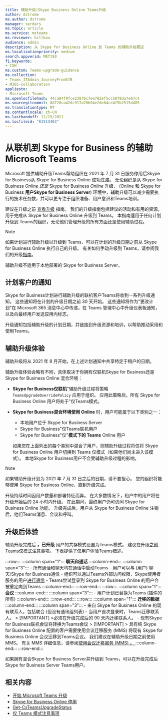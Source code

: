 ```yaml
---
title: 辅助升级|Skype Business Online Teams升级
author: dstrome
ms.author: dstrome
manager: serdars
ms.topic: article
ms.service: msteams
ms.reviewer: billkau
audience: admin
description: 从 Skype for Business Online 到 Teams 的辅助升级概述
ms.localizationpriority: medium
search.appverid: MET150
f1.keywords:
- CSH
ms.custom: Teams-upgrade-guidance
ms.collection:
- Teams_ITAdmin_JourneyFromSfB
- M365-collaboration
appliesto:
- Microsoft Teams
ms.openlocfilehash: 44ca04f9fce23876c7ee782ef5cc5078da7e67c4
ms.sourcegitcommit: 8d728ca42dc917a28b94e2de84ce4f5b2515d485
ms.translationtype: MT
ms.contentlocale: zh-CN
ms.lasthandoff: 12/15/2021
ms.locfileid: "61513463"
---
```

# <a name="assisted-upgrades-from-skype-for-business-online-to-microsoft-teams"></a>从联机到 Skype for Business 的辅助Microsoft Teams

Microsoft 提供辅助升级Teams帮助组织在 2021 年 7 月 31 日服务停用后Skype for Business从 Skype for Business Online 成功过渡。 无论组织是从 Skype for Business *Online 还是* Skype for Business *Online* 升级， (Online 和 Skype for Business **用户Skype for Business Server**) 环境中，辅助升级可以减少需要执行的技术任务数，并可以更专注于组织准备、用户意识和Teams培训。

建议在升级之前 [查看升级](https://aka.ms/SkypeToTeams) 指南。 我们的升级指南包括建议的活动和有用的资源，用于完成从 Skype for Business Online 升级到 Teams。 本指南适用于任何计划升级到 Teams的组织，无论他们管理升级的所有方面还是使用辅助过程。

> [!NOTE]
> 如果计划进行辅助升级以升级到 Teams，可以在计划的升级日期之前从 Skype for Business Online 执行自己的升级。 有关如何手动升级到 Teams，请参阅我们的升级[指南](https://aka.ms/SkypeToTeams)。
>
> 辅助升级不适用于本地部署的 Skype for Business Server。

## <a name="notifications-for-scheduled-customers"></a>计划客户的通知

Skype for Business计划进行辅助升级的联机客户Teams将收到一系列升级通知。 这些通知将在计划的升级日期之前 30 天开始。 这些通知将作为"更改计划"在 Microsoft 365 消息中心中传递，在 Teams 管理中心中升级仪表板通知，以及向最终用户发送应用内标志。

升级通知包括辅助升级的计划日期，并链接到升级资源和培训，以帮助推动采用和使用Teams。

## <a name="the-assisted-upgrade-experience"></a>辅助升级体验

辅助升级将从 2021 年 8 月开始，在上述计划通知中共享特定于租户的日期。

辅助升级体验会略有不同，具体取决于你拥有仅联机Skype for Business还是 Skype for Business Online 混合环境：

- **Skype for Business仅联机**"辅助升级过程将策略 `TeamsUpgradeOverridePolicy` 应用于组织。 应用此策略后，所有 Skype for Business Online 用户将处于"仅Teams模式。
- **Skype for Business混合环境使用 Online** 时，用户可能属于以下类别之一：

  - 本地用户位于 Skype for Business Server
  - Skype for Business"仅Teams联机用户
  - Skype for Business"仅"**模式下的 Teams** Online 用户

  如果您在上面列出的每个类别中混合了用户，则辅助升级过程将仅将 Skype for Business Online 用户切换到 Teams 仅模式（如果他们尚未进入该模式）。 本地Skype for Business用户不会受辅助升级过程的影响。

> [!NOTE]
> 如果辅助升级计划为 2021 年 7 月 31 日之后的日期，请不要担心。 您的组织将能够使用 Skype for Business Online，直到升级完成。

升级持续时间因用户数量和部署特征而异。 在大多数情况下，租户中的用户将在升级开始后的 24 小时内升级。 在此期间，最终用户仍可访问 Skype for Business Online 功能。 升级完成后，用户从 Skype for Business Online 注销后，他们Teams消息、会议和呼叫。

## <a name="the-post-upgrade-experience"></a>升级后体验

辅助升级完成后 **，已升级** 用户的共存模式设置为Teams模式。 建议在升级[之前Teams仅模式](teams-only-mode-considerations.md)注意事项。 下表提供了仅用户体验Teams概述。

:::row:::
    :::column span="1":::
        **聊天和通话**
    :::column-end:::
    :::column span="3":::
        - 所有通话和聊天均在通话中启动Teams
        - 用户可以与 (用户) 聊天/Skype for Business通信
        - 组织可以通过Teams外部访问权限，Skype使用者服务的用户[进行通信](manage-external-access.md)
        - Teams尝试登录到 Skype for Business Online 的用户会被重定向到Teams
    :::column-end:::
:::row-end:::
:::row:::
    :::column span="1":::
        **会议**
    :::column-end:::
    :::column span="3":::
        - 用户计划已替换为Teams (插件的所有) 
    :::column-end:::
:::row-end:::
:::row:::
    :::column span="1":::
        **迁移的数据**
    :::column-end:::
    :::column span="3":::
        - 来自 Skype for Business Online 的现有联系人，包括联合 (但没有通讯组列表) 
        - 当用户首次登录时，Teams迁移联系人。
            > [!IMPORTANT]
            >必须在升级完成后的 90 天内迁移联系人。
        - 现有Skype for Business联机会议将转换为Teams会议
            > [!IMPORTANT]
            > 具有纯 Skype for Business Online 配置的客户需要使用会议迁移服务 (MMS) 将现有 Skype for Business Online 会议迁移到Teams会议。 我们建议在辅助升级日期之前使用 MMS。 有关 MMS 详细信息，请参阅[使用会议迁移服务 (MMS) 。 ](/skypeforbusiness/audio-conferencing-in-office-365/setting-up-the-meeting-migration-service-mms)
    :::column-end:::
:::row-end:::

如果拥有混合Skype for Business Server并升级到 Teams，可以在升级完成后Skype for Business Server Teams用户。

## <a name="related-content"></a>相关内容

- [开始 Microsoft Teams 升级](upgrade-start-here.md)
- [Skype for Business Online 停用](skype-for-business-online-retirement.md)
- [Get-CsTeamsUpgradeStatus](/powershell/module/skype/get-csteamsupgradestatus?view=skype-ps&preserve-view=true)
- [仅 Teams 模式注意事项](teams-only-mode-considerations.md)
